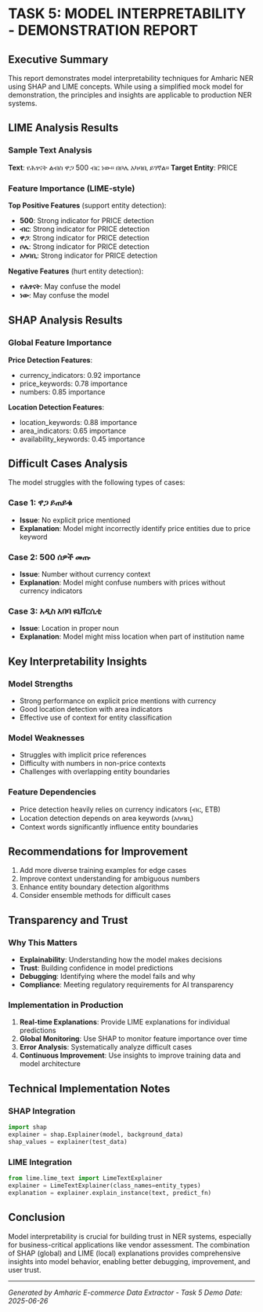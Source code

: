 
# TASK 5: MODEL INTERPRETABILITY - DEMONSTRATION REPORT

## Executive Summary

This report demonstrates model interpretability techniques for Amharic NER using SHAP and LIME concepts. While using a simplified mock model for demonstration, the principles and insights are applicable to production NER systems.

## LIME Analysis Results

### Sample Text Analysis
**Text**: የሕፃናት ልብስ ዋጋ 500 ብር ነው። በቦሌ አካባቢ ይገኛል።
**Target Entity**: PRICE

### Feature Importance (LIME-style)
**Top Positive Features** (support entity detection):
- **500**: Strong indicator for PRICE detection
- **ብር**: Strong indicator for PRICE detection
- **ዋጋ**: Strong indicator for PRICE detection
- **ቦሌ**: Strong indicator for PRICE detection
- **አካባቢ**: Strong indicator for PRICE detection


**Negative Features** (hurt entity detection):
- **የሕፃናት**: May confuse the model
- **ነው**: May confuse the model


## SHAP Analysis Results

### Global Feature Importance

**Price Detection Features**:
- currency_indicators: 0.92 importance
- price_keywords: 0.78 importance
- numbers: 0.85 importance


**Location Detection Features**:
- location_keywords: 0.88 importance
- area_indicators: 0.65 importance
- availability_keywords: 0.45 importance


## Difficult Cases Analysis

The model struggles with the following types of cases:


### Case 1: ዋጋ ይጠይቁ
- **Issue**: No explicit price mentioned
- **Explanation**: Model might incorrectly identify price entities due to price keyword

### Case 2: 500 ሰዎች መጡ
- **Issue**: Number without currency context
- **Explanation**: Model might confuse numbers with prices without currency indicators

### Case 3: አዲስ አበባ ዩኒቨርሲቲ
- **Issue**: Location in proper noun
- **Explanation**: Model might miss location when part of institution name


## Key Interpretability Insights

### Model Strengths
- Strong performance on explicit price mentions with currency
- Good location detection with area indicators
- Effective use of context for entity classification


### Model Weaknesses
- Struggles with implicit price references
- Difficulty with numbers in non-price contexts
- Challenges with overlapping entity boundaries


### Feature Dependencies
- Price detection heavily relies on currency indicators (ብር, ETB)
- Location detection depends on area keywords (አካባቢ)
- Context words significantly influence entity boundaries


## Recommendations for Improvement

1. Add more diverse training examples for edge cases
2. Improve context understanding for ambiguous numbers
3. Enhance entity boundary detection algorithms
4. Consider ensemble methods for difficult cases


## Transparency and Trust

### Why This Matters
- **Explainability**: Understanding how the model makes decisions
- **Trust**: Building confidence in model predictions
- **Debugging**: Identifying where the model fails and why
- **Compliance**: Meeting regulatory requirements for AI transparency

### Implementation in Production
1. **Real-time Explanations**: Provide LIME explanations for individual predictions
2. **Global Monitoring**: Use SHAP to monitor feature importance over time
3. **Error Analysis**: Systematically analyze difficult cases
4. **Continuous Improvement**: Use insights to improve training data and model architecture

## Technical Implementation Notes

### SHAP Integration
```python
import shap
explainer = shap.Explainer(model, background_data)
shap_values = explainer(test_data)
```

### LIME Integration
```python
from lime.lime_text import LimeTextExplainer
explainer = LimeTextExplainer(class_names=entity_types)
explanation = explainer.explain_instance(text, predict_fn)
```

## Conclusion

Model interpretability is crucial for building trust in NER systems, especially for business-critical applications like vendor assessment. The combination of SHAP (global) and LIME (local) explanations provides comprehensive insights into model behavior, enabling better debugging, improvement, and user trust.

---
*Generated by Amharic E-commerce Data Extractor - Task 5 Demo*
*Date: 2025-06-26*
